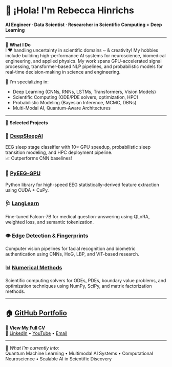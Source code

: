 # 👋 ¡Hola! I'm Rebecca Hinrichs  
**AI Engineer · Data Scientist · Researcher in Scientific Computing + Deep Learning**

---

🎯 **What I Do**  
I ♥ handling uncertainty in scientific domains ~ & creativity!
My hobbies include building high-performance AI systems for neuroscience, biomedical engineering, and applied physics. 
My work spans GPU-accelerated signal processing, transformer-based NLP pipelines, and probabilistic models for real-time decision-making in science and engineering.

🔬 I'm specializing in:
- Deep Learning (CNNs, RNNs, LSTMs, Transformers, Vision Models)
- Scientific Computing (ODE/PDE solvers, optimization, HPC)
- Probabilistic Modeling (Bayesian Inference, MCMC, DBNs)
- Multi-Modal AI, Quantum-Aware Architectures

---

🚀 **Selected Projects**

### 🛌 [DeepSleepAI](https://github.com/rlhinrichs/deepsleepai)  
EEG sleep stage classifier with 10× GPU speedup, probabilistic sleep transition modeling, and HPC deployment pipeline.  
📈 Outperforms CNN baselines!

### 🧠 [PyEEG-GPU](https://github.com/rlhinrichs/pyeeg-gpu)  
Python library for high-speed EEG statistically-derived feature extraction using CUDA + CuPy.

### 🩺 [LangLearn](https://github.com/rlhinrichs/lang-learn)  
Fine-tuned Falcon-7B for medical question-answering using QLoRA, weighted loss, and semantic tokenization.

### 👁️ [Edge Detection & Fingerprints](https://github.com/rlhinrichs/fingerprints)  
Computer vision pipelines for facial recognition and biometric authentication using CNNs, HoG, LBP, and ViT-based research.

### 📊 [Numerical Methods](https://github.com/rlhinrichs/numerical-methods)  
Scientific computing solvers for ODEs, PDEs, boundary value problems, and optimization techniques using NumPy, SciPy, and matrix factorization methods.

---
## 🏠 [GitHub Portfolio](https://github.com/rlhinrichs)
📄 [**View My Full CV**](https://www.hinrichs.engineering/cv)  
🔗 [LinkedIn](https://linkedin.com/in/rhinrichs) • [YouTube](https://youtube.com/playlist?list=PL_f4fKU7wcDSbIwPEP4-SCwGlRuXG-uFb&si=AdRi3t3XgGBSxJPJ) • [Email](mailto:rebecca.leigh.hinrichs@gmail.com)

---

🧠 *What I'm currently into:*  
Quantum Machine Learning • Multimodal AI Systems • Computational Neuroscience • Scalable AI in Scientific Discovery
